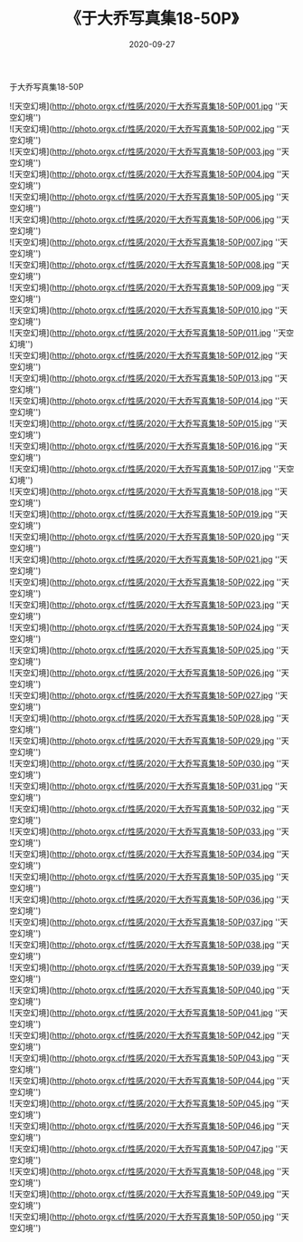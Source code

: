 ﻿---
layout: post
title: 《于大乔写真集18-50P》
date: 2020-09-27
img: http://photo.orgx.cf/性感/2020/于大乔写真集18-50P/002.jpg
tags: [美女,性感,泳衣]
---

于大乔写真集18-50P



![天空幻境](http://photo.orgx.cf/性感/2020/于大乔写真集18-50P/001.jpg ''天空幻境'')<br>
![天空幻境](http://photo.orgx.cf/性感/2020/于大乔写真集18-50P/002.jpg ''天空幻境'')<br>
![天空幻境](http://photo.orgx.cf/性感/2020/于大乔写真集18-50P/003.jpg ''天空幻境'')<br>
![天空幻境](http://photo.orgx.cf/性感/2020/于大乔写真集18-50P/004.jpg ''天空幻境'')<br>
![天空幻境](http://photo.orgx.cf/性感/2020/于大乔写真集18-50P/005.jpg ''天空幻境'')<br>
![天空幻境](http://photo.orgx.cf/性感/2020/于大乔写真集18-50P/006.jpg ''天空幻境'')<br>
![天空幻境](http://photo.orgx.cf/性感/2020/于大乔写真集18-50P/007.jpg ''天空幻境'')<br>
![天空幻境](http://photo.orgx.cf/性感/2020/于大乔写真集18-50P/008.jpg ''天空幻境'')<br>
![天空幻境](http://photo.orgx.cf/性感/2020/于大乔写真集18-50P/009.jpg ''天空幻境'')<br>
![天空幻境](http://photo.orgx.cf/性感/2020/于大乔写真集18-50P/010.jpg ''天空幻境'')<br>
![天空幻境](http://photo.orgx.cf/性感/2020/于大乔写真集18-50P/011.jpg ''天空幻境'')<br>
![天空幻境](http://photo.orgx.cf/性感/2020/于大乔写真集18-50P/012.jpg ''天空幻境'')<br>
![天空幻境](http://photo.orgx.cf/性感/2020/于大乔写真集18-50P/013.jpg ''天空幻境'')<br>
![天空幻境](http://photo.orgx.cf/性感/2020/于大乔写真集18-50P/014.jpg ''天空幻境'')<br>
![天空幻境](http://photo.orgx.cf/性感/2020/于大乔写真集18-50P/015.jpg ''天空幻境'')<br>
![天空幻境](http://photo.orgx.cf/性感/2020/于大乔写真集18-50P/016.jpg ''天空幻境'')<br>
![天空幻境](http://photo.orgx.cf/性感/2020/于大乔写真集18-50P/017.jpg ''天空幻境'')<br>
![天空幻境](http://photo.orgx.cf/性感/2020/于大乔写真集18-50P/018.jpg ''天空幻境'')<br>
![天空幻境](http://photo.orgx.cf/性感/2020/于大乔写真集18-50P/019.jpg ''天空幻境'')<br>
![天空幻境](http://photo.orgx.cf/性感/2020/于大乔写真集18-50P/020.jpg ''天空幻境'')<br>
![天空幻境](http://photo.orgx.cf/性感/2020/于大乔写真集18-50P/021.jpg ''天空幻境'')<br>
![天空幻境](http://photo.orgx.cf/性感/2020/于大乔写真集18-50P/022.jpg ''天空幻境'')<br>
![天空幻境](http://photo.orgx.cf/性感/2020/于大乔写真集18-50P/023.jpg ''天空幻境'')<br>
![天空幻境](http://photo.orgx.cf/性感/2020/于大乔写真集18-50P/024.jpg ''天空幻境'')<br>
![天空幻境](http://photo.orgx.cf/性感/2020/于大乔写真集18-50P/025.jpg ''天空幻境'')<br>
![天空幻境](http://photo.orgx.cf/性感/2020/于大乔写真集18-50P/026.jpg ''天空幻境'')<br>
![天空幻境](http://photo.orgx.cf/性感/2020/于大乔写真集18-50P/027.jpg ''天空幻境'')<br>
![天空幻境](http://photo.orgx.cf/性感/2020/于大乔写真集18-50P/028.jpg ''天空幻境'')<br>
![天空幻境](http://photo.orgx.cf/性感/2020/于大乔写真集18-50P/029.jpg ''天空幻境'')<br>
![天空幻境](http://photo.orgx.cf/性感/2020/于大乔写真集18-50P/030.jpg ''天空幻境'')<br>
![天空幻境](http://photo.orgx.cf/性感/2020/于大乔写真集18-50P/031.jpg ''天空幻境'')<br>
![天空幻境](http://photo.orgx.cf/性感/2020/于大乔写真集18-50P/032.jpg ''天空幻境'')<br>
![天空幻境](http://photo.orgx.cf/性感/2020/于大乔写真集18-50P/033.jpg ''天空幻境'')<br>
![天空幻境](http://photo.orgx.cf/性感/2020/于大乔写真集18-50P/034.jpg ''天空幻境'')<br>
![天空幻境](http://photo.orgx.cf/性感/2020/于大乔写真集18-50P/035.jpg ''天空幻境'')<br>
![天空幻境](http://photo.orgx.cf/性感/2020/于大乔写真集18-50P/036.jpg ''天空幻境'')<br>
![天空幻境](http://photo.orgx.cf/性感/2020/于大乔写真集18-50P/037.jpg ''天空幻境'')<br>
![天空幻境](http://photo.orgx.cf/性感/2020/于大乔写真集18-50P/038.jpg ''天空幻境'')<br>
![天空幻境](http://photo.orgx.cf/性感/2020/于大乔写真集18-50P/039.jpg ''天空幻境'')<br>
![天空幻境](http://photo.orgx.cf/性感/2020/于大乔写真集18-50P/040.jpg ''天空幻境'')<br>
![天空幻境](http://photo.orgx.cf/性感/2020/于大乔写真集18-50P/041.jpg ''天空幻境'')<br>
![天空幻境](http://photo.orgx.cf/性感/2020/于大乔写真集18-50P/042.jpg ''天空幻境'')<br>
![天空幻境](http://photo.orgx.cf/性感/2020/于大乔写真集18-50P/043.jpg ''天空幻境'')<br>
![天空幻境](http://photo.orgx.cf/性感/2020/于大乔写真集18-50P/044.jpg ''天空幻境'')<br>
![天空幻境](http://photo.orgx.cf/性感/2020/于大乔写真集18-50P/045.jpg ''天空幻境'')<br>
![天空幻境](http://photo.orgx.cf/性感/2020/于大乔写真集18-50P/046.jpg ''天空幻境'')<br>
![天空幻境](http://photo.orgx.cf/性感/2020/于大乔写真集18-50P/047.jpg ''天空幻境'')<br>
![天空幻境](http://photo.orgx.cf/性感/2020/于大乔写真集18-50P/048.jpg ''天空幻境'')<br>
![天空幻境](http://photo.orgx.cf/性感/2020/于大乔写真集18-50P/049.jpg ''天空幻境'')<br>
![天空幻境](http://photo.orgx.cf/性感/2020/于大乔写真集18-50P/050.jpg ''天空幻境'')<br>